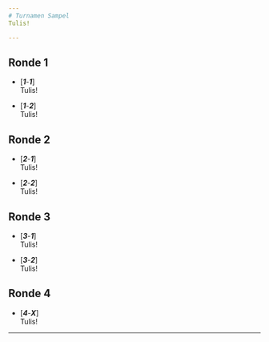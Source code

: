 ```yaml
---
# Turnamen Sampel
Tulis!

---
```

## Ronde 1
- [***1***-***1***] <br>
Tulis!

- [***1***-***2***] <br>
Tulis!


## Ronde 2
- [***2***-***1***] <br>
Tulis!

- [***2***-***2***] <br>
Tulis!


## Ronde 3
- [***3***-***1***] <br>
Tulis!

- [***3***-***2***] <br>
Tulis!


## Ronde 4
- [***4***-***X***] <br>
Tulis!

---
